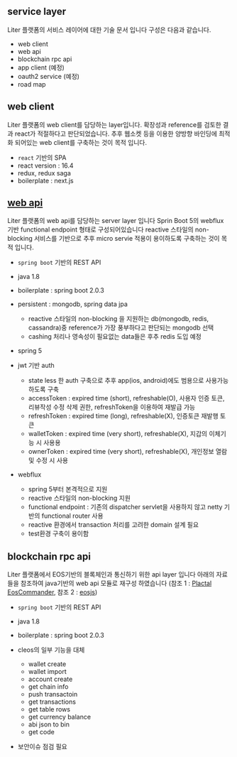 ## service layer
Liter 플랫폼의 서비스 레이어에 대한 기술 문서 입니다 구성은 다음과 같습니다.

  - web client
  - web api
  - blockchain rpc api
  - app client (예정) 
  - oauth2 service (예정)
  - road map

## web client
Liter 플랫폼의 web client를 담당하는 layer입니다.
확장성과 reference를 검토한 결과 react가 적절하다고 판단되었습니다.
추후 웹소켓 등을 이용한 양방향 바인딩에 최적화 되어있는 web client를 구축하는 것이 목적 입니다.

  - `react` 기반의 SPA
  - react version : 16.4
  - redux, redux saga
  - boilerplate : next.js

## [web api](https://github.com/LiterDev/liter-web-api)
Liter 플랫폼의 web api를 담당하는 server layer 입니다
Sprin Boot 5의 webflux 기반 functional endpoint 형태로 구성되어있습니다
reactive 스타일의 non-blocking 서비스를 기반으로 추후 micro servie 적용이 용이하도록 구축하는 것이 목적 입니다.

  - `spring boot` 기반의 REST API
  - java 1.8
  - boilerplate : spring boot 2.0.3
  - persistent : mongodb, spring data jpa
    * reactive 스타일의 non-blocking 을 지원하는 db(mongodb, redis, cassandra)중 reference가 가장 풍부하다고 판단되는 mongodb 선택
    * cashing 처리나 영속성이 필요없는 data들은 후추 redis 도입 예정
  
  - spring 5
  - jwt 기반 auth
    * state less 한 auth 구축으로 추후 app(ios, android)에도 범용으로 사용가능하도록 구축
    * accessToken : expired time (short), refreshable(O), 사용자 인증 토큰, 리뷰작성 수정 삭제 권한, refreshToken을 이용하여 재발급 가능
    * refreshToken : expired time (long), refreshable(X), 인증토큰 재발행 토큰
    * walletToken : expired time (very short), refreshable(X), 지갑의 이체기능 시 사용용
    * ownerToken : expired time (very short), refreshable(X), 개인정보 열람 및 수정 시 사용
  
  - webflux
    * spring 5부터 본격적으로 지원
    * reactive 스타일의 non-blocking 지원
    * functional endpoint : 기존의 dispatcher servlet을 사용하지 않고 netty 기반의 functional router 사용
    * reactive 환경에서 transaction 처리를 고려한 domain 설계 필요
    * test환경 구축이 용이함


## blockchain rpc api
Liter 플랫폼에서 EOS기반의 블록체인과 통신하기 위한 api layer 입니다
아래의 자료들을 참조하여 java기반의 web api 모듈로 재구성 하였습니다
(참조 1 : [Plactal EosCommander](https://github.com/plactal/EosCommander), 참조 2 : [eosjs](https://github.com/EOSIO/eosjs))

  - `spring boot` 기반의 REST API
  - java 1.8
  - boilerplate : spring boot 2.0.3
  - cleos의 일부 기능을 대체
    * wallet create
    * wallet import
    * account create
    * get chain info
    * push transactoin 
    * get transactions
    * get table rows
    * get currency balance
    * abi json to bin
    * get code

  - 보안이슈 점검 필요

